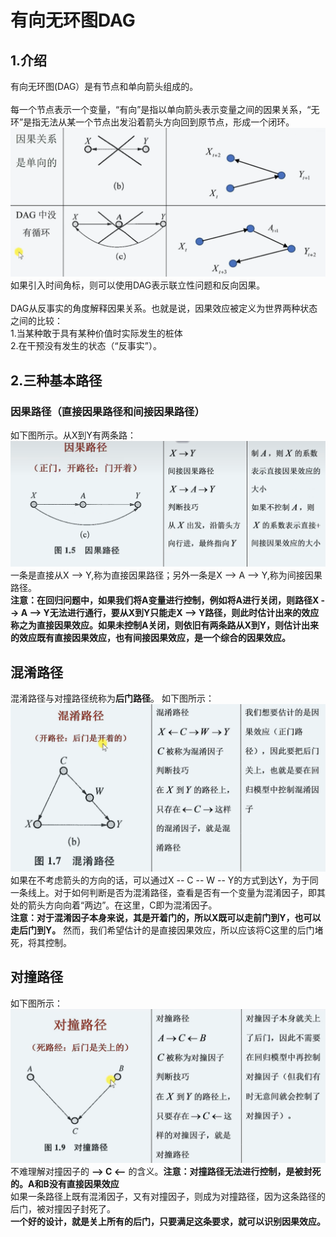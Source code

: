 # 有向无环图DAG
## 1.介绍
有向无环图(DAG）是有节点和单向箭头组成的。\
\
每一个节点表示一个变量，“有向”是指以单向箭头表示变量之间的因果关系，“无环”是指无法从某一个节点出发沿着箭头方向回到原节点，形成一个闭环。
![image](https://github.com/StrayerSQH/Learning/blob/main/%E7%AE%97%E6%B3%95/PHOTO/DAG_0.png)
如果引入时间角标，则可以使用DAG表示联立性问题和反向因果。\
\
DAG从反事实的角度解释因果关系。也就是说，因果效应被定义为世界两种状态之间的比较：\
1.当某种敢于具有某种价值时实际发生的桩体\
2.在干预没有发生的状态（“反事实”）。
## 2.三种基本路径
### 因果路径（直接因果路径和间接因果路径）
如下图所示。从X到Y有两条路：
![image](https://github.com/StrayerSQH/Learning/blob/main/%E7%AE%97%E6%B3%95/PHOTO/DAG_1.png)
一条是直接从X --> Y,称为直接因果路径；另外一条是X --> A --> Y,称为间接因果路径。\
**注意：在回归问题中，如果我们将A变量进行控制，例如将A进行关闭，则路径X --> A --> Y无法进行通行，要从X到Y只能走X --> Y路径，则此时估计出来的效应称之为直接因果效应。如果未控制A关闭，则依旧有两条路从X到Y，则估计出来的效应既有直接因果效应，也有间接因果效应，是一个综合的因果效应。** 
## 混淆路径
混淆路径与对撞路径统称为**后门路径**。
如下图所示：
![image](https://github.com/StrayerSQH/Learning/blob/main/%E7%AE%97%E6%B3%95/PHOTO/DAG_3.png)
如果在不考虑箭头的方向的话，可以通过X -- C -- W -- Y的方式到达Y，为于同一条线上。对于如何判断是否为混淆路径，查看是否有一个变量为混淆因子，即其处的箭头方向向着“两边”。在这里，C即为混淆因子。\
**注意：对于混淆因子本身来说，其是开着门的，所以X既可以走前门到Y，也可以走后门到Y。** 然而，我们希望估计的是直接因果效应，所以应该将C这里的后门堵死，将其控制。
## 对撞路径
如下图所示：
![image](https://github.com/StrayerSQH/Learning/blob/main/%E7%AE%97%E6%B3%95/PHOTO/DAG_4.png)
不难理解对撞因子的 **--> C <--** 的含义。**注意：对撞路径无法进行控制，是被封死的。A和B没有直接因果效应**
\
如果一条路径上既有混淆因子，又有对撞因子，则成为对撞路径，因为这条路径的后门，被对撞因子封死了。\
**一个好的设计，就是关上所有的后门，只要满足这条要求，就可以识别因果效应。** 

